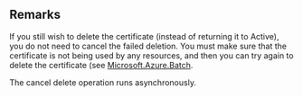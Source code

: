 ## Remarks  
 If you still wish to delete the certificate (instead of returning it to Active), you do not need to cancel             the failed deletion. You must make sure that the certificate is not being used by any resources, and then you             can try again to delete the certificate (see [Microsoft.Azure.Batch](assetId:///N:Microsoft.Azure.Batch?qualifyHint=False&autoUpgrade=True).  
  
 The cancel delete operation runs asynchronously.